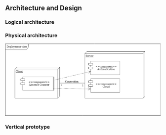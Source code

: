## Architecture and Design


### Logical architecture


### Physical architecture

![Deployment View](../images/deployment_view.png)

### Vertical prototype


